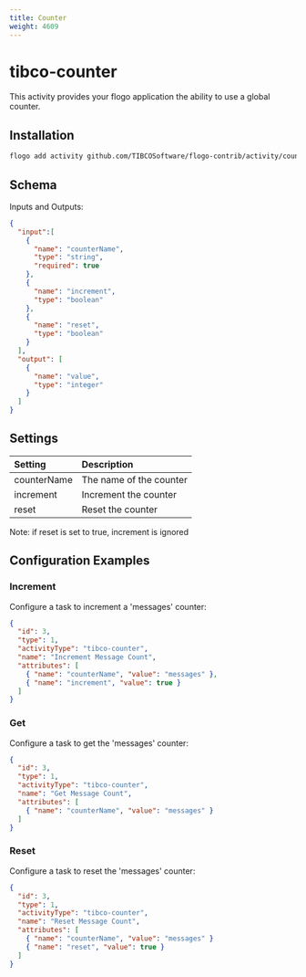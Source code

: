 ```yaml
---
title: Counter
weight: 4609
---
```

# tibco-counter
This activity provides your flogo application the ability to use a global counter.


## Installation

```bash
flogo add activity github.com/TIBCOSoftware/flogo-contrib/activity/counter
```

## Schema
Inputs and Outputs:

```json
{
  "input":[
    {
      "name": "counterName",
      "type": "string",
      "required": true
    },
    {
      "name": "increment",
      "type": "boolean"
    },
    {
      "name": "reset",
      "type": "boolean"
    }
  ],
  "output": [
    {
      "name": "value",
      "type": "integer"
    }
  ]
}
```
## Settings
| Setting     | Description    |
|:------------|:---------------|
| counterName | The name of the counter |         
| increment   | Increment the counter |
| reset       | Reset the counter |
Note: if reset is set to true, increment is ignored
## Configuration Examples
### Increment
Configure a task to increment a 'messages' counter:

```json
{
  "id": 3,
  "type": 1,
  "activityType": "tibco-counter",
  "name": "Increment Message Count",
  "attributes": [
    { "name": "counterName", "value": "messages" },
    { "name": "increment", "value": true }
  ]
}
```
### Get
Configure a task to get the 'messages' counter:

```json
{
  "id": 3,
  "type": 1,
  "activityType": "tibco-counter",
  "name": "Get Message Count",
  "attributes": [
    { "name": "counterName", "value": "messages" }
  ]
}
```
### Reset
Configure a task to reset the 'messages' counter:

```json
{
  "id": 3,
  "type": 1,
  "activityType": "tibco-counter",
  "name": "Reset Message Count",
  "attributes": [
    { "name": "counterName", "value": "messages" }
    { "name": "reset", "value": true }
  ]
}
```
